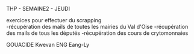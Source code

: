 
THP - SEMAINE2 - JEUDI 

exercices pour effectuer du scrapping  
 -récupération des mails de toutes les mairies du Val d'Oise
 -récupération des mails de tous les députés
 -récupération des cours de crytomonnaies

GOUACIDE Kwevan
ENG Eang-Ly


